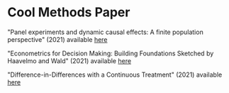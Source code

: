 # Cool Methods Paper 

"Panel experiments and dynamic causal effects: A finite population perspective" (2021) available [here](https://onlinelibrary.wiley.com/doi/full/10.3982/QE1744?campaign=woletoc) 

"Econometrics for Decision Making: Building Foundations Sketched by Haavelmo and Wald" (2021) available [here](https://onlinelibrary.wiley.com/doi/full/10.3982/ECTA17985?campaign=woletoc) 

"Difference-in-Differences with a Continuous Treatment" (2021) available [here](https://arxiv.org/abs/2107.02637)
 
 
 



